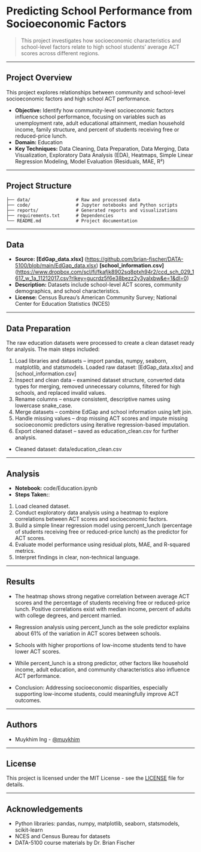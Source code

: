 # Predicting School Performance from Socioeconomic Factors

> This project investigates how socioeconomic characteristics and school-level factors relate to high school students’ average ACT scores across different regions.

---

## Project Overview

This project explores relationships between community and school-level socioeconomic factors and high school ACT performance.

- **Objective:** Identify how community-level socioeconomic factors influence school performance, focusing on variables such as unemployment rate, adult educational attainment, median household income, family structure, and percent of students receiving free or reduced-price lunch.
- **Domain:** Education
- **Key Techniques:** Data Cleaning, Data Preparation, Data Merging, Data Visualization, Exploratory Data Analysis (EDA), Heatmaps, Simple Linear Regression Modeling, Model Evaluation (Residuals, MAE, R²)

---

## Project Structure

```
├── data/                 # Raw and processed data
├── code/                 # Jupyter notebooks and Python scripts
├── reports/              # Generated reports and visualizations
├── requirements.txt      # Dependencies
└── README.md             # Project documentation
```

---

## Data

- **Source:** 
**[EdGap_data.xlsx]** (https://github.com/brian-fischer/DATA-5100/blob/main/EdGap_data.xlsx)
**[school_information.csv]**(https://www.dropbox.com/scl/fi/fkafjk8902sq8ptxh94r2/ccd_sch_029_1617_w_1a_11212017.csv?rlkey=gucrdz5f6e38bezz2y3yalxbw&e=1&dl=0)
- **Description:** Datasets include school-level ACT scores, community demographics, and school characteristics.
- **License:** Census Bureau’s American Community Survey; National Center for Education Statistics (NCES)

---

## Data Preparation
The raw education datasets were processed to create a clean dataset ready for analysis. The main steps included:
1. Load libraries and datasets – import pandas, numpy, seaborn, matplotlib, and statsmodels.
Loaded raw dataset: [EdGap_data.xlsx]  and  [school_information.csv]
2. Inspect and clean data – examined dataset structure, converted data types for merging, removed unnecessary columns, filtered for high schools, and replaced invalid values.
3. Rename columns – ensure consistent, descriptive names using lowercase snake_case.
4. Merge datasets – combine EdGap and school information using left join.
5. Handle missing values – drop missing ACT scores and impute missing socioeconomic predictors using iterative regression-based imputation.
6. Export cleaned dataset – saved as education_clean.csv for further analysis.
- Cleaned dataset: data/education_clean.csv
--- 

## Analysis
- **Notebook:** code/Education.ipynb
- **Steps Taken:**:
1. Load cleaned dataset.
2. Conduct exploratory data analysis using a heatmap to explore correlations between ACT scores and socioeconomic factors.
3. Build a simple linear regression model using percent_lunch (percentage of students receiving free or reduced-price lunch) as the predictor for ACT scores.
4. Evaluate model performance using residual plots, MAE, and R-squared metrics.
5. Interpret findings in clear, non-technical language.

---

## Results
- The heatmap shows strong negative correlation between average ACT scores and the percentage of students receiving free or reduced-price lunch. Positive correlations exist with median income, percent of adults with college degrees, and percent married.
- Regression analysis using percent_lunch as the sole predictor explains about 61% of the variation in ACT scores between schools.
- Schools with higher proportions of low-income students tend to have lower ACT scores.
- While percent_lunch is a strong predictor, other factors like household income, adult education, and community characteristics also influence ACT performance.

- Conclusion: Addressing socioeconomic disparities, especially supporting low-income students, could meaningfully improve ACT outcomes.

---

## Authors

- Muykhim Ing - [@muykhim](https://github.com/muykhim)

---

## License

This project is licensed under the MIT License - see the [LICENSE](LICENSE) file for details.

---

## Acknowledgements

- Python libraries: pandas, numpy, matplotlib, seaborn, statsmodels, scikit-learn
- NCES and Census Bureau for datasets
- DATA-5100 course materials by Dr. Brian Fischer
